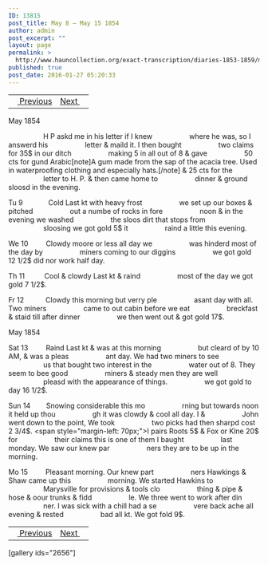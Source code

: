 ```yaml
---
ID: 13815
post_title: May 8 – May 15 1854
author: admin
post_excerpt: ""
layout: page
permalink: >
  http://www.hauncollection.org/exact-transcription/diaries-1853-1859/may-8-may-15-1854/
published: true
post_date: 2016-01-27 05:20:33
---
```

<table style="width: 100%;" align="center">
<tbody>
<tr>
<td><a href="http://www.hauncollection.org/?page_id=13813&amp;preview=true"><img src="https://lh3.googleusercontent.com/-EFJpxxNiPNw/VqgtWBCZrMI/AAAAAAAAAFU/WfY4lPFWWkg/s800-Ic42/Soeb-Plain-Arrows-8-10px.png" alt="" width="10" height="10" /> Previous</a></td>
<td style="text-align: right;"><a href="http://www.hauncollection.org/diaries-1853-1859/may-16-may-20-1854/">Next <img src="https://lh3.googleusercontent.com/-67k0cYlpXHw/VqgtWKz1MXI/AAAAAAAAAFU/k9PW_Piyurk/s800-Ic42/Soeb-Plain-Arrows-5-10px.png" alt="" width="10" height="10" /></a></td>
</tr>
</tbody>
</table>
May 1854

<span style="margin-left: 70px;">H P askd me in his letter if I knew
<span style="margin-left: 70px;">where he was, so I answerd his
<span style="margin-left: 70px;">letter &amp; maild it. I then bought
<span style="margin-left: 70px;">two claims for 35$ in our ditch
<span style="margin-left: 70px;">making 5 in all out of 8 &amp; gave
<span style="margin-left: 70px;">50 cts for gund Arabic[note]A gum made from the sap of the acacia tree. Used in waterproofing clothing and especially hats.[/note] &amp; 25 cts for the
<span style="margin-left: 70px;">letter to H. P. &amp; then came home to
<span style="margin-left: 70px;">dinner &amp; ground sloosd in the evening.</span></span></span></span></span></span></span></span>

Tu 9             Cold Last kt with heavy frost
<span style="margin-left: 70px;">we set up our boxes &amp; pitched
<span style="margin-left: 70px;">out a numbe of rocks in fore
<span style="margin-left: 70px;">noon &amp; in the evening we washed
<span style="margin-left: 70px;">the sloos dirt that stops from
<span style="margin-left: 70px;">sloosing we got gold 5$ it
<span style="margin-left: 70px;">raind a little this evening.</span></span></span></span></span></span>

We 10         Clowdy moore or less all day we
<span style="margin-left: 70px;">was hinderd most of the day by
<span style="margin-left: 70px;">miners coming to our diggins
<span style="margin-left: 70px;">we got gold 12 1/2$ did nor work half day.</span></span></span>

Th 11          Cool &amp; clowdy Last kt &amp; raind
<span style="margin-left: 70px;">most of the day we got gold 7 1/2$.</span>

Fr 12           Clowdy this morning but verry ple
<span style="margin-left: 70px;">asant day with all. Two miners
<span style="margin-left: 70px;">came to out cabin before we eat
<span style="margin-left: 70px;">breckfast &amp; staid till after dinner
<span style="margin-left: 70px;">we then went out &amp; got gold 17$.</span></span></span></span>

May 1854

Sat 13         Raind Last kt &amp; was at this morning
<span style="margin-left: 70px;">but cleard of by 10 AM, &amp; was a pleas
<span style="margin-left: 70px;">ant day. We had two miners to see
<span style="margin-left: 70px;">us that bought two interest in the
<span style="margin-left: 70px;">water out of 8. They seem to bee good
<span style="margin-left: 70px;">miners &amp; steady men they are well
<span style="margin-left: 70px;">pleasd with the appearance of things.
<span style="margin-left: 70px;">we got gold to day 16 1/2$.</span></span></span></span></span></span></span>

Sun 14        Snowing considerable this mo
<span style="margin-left: 70px;">rning but towards noon it held up thou
<span style="margin-left: 70px;">gh it was clowdy &amp; cool all day. I &amp;
<span style="margin-left: 70px;">John went down to the point, We took
<span style="margin-left: 70px;">two picks had then sharpd cost 2 3/4$.
<span style="margin-left: 70px;">I pairs Roots 5$ &amp; Fox or Klne 20$ for
<span style="margin-left: 70px;">their claims this is one of them I baught
<span style="margin-left: 70px;">last monday. We saw our knew par
<span style="margin-left: 70px;">ners they are to be up in the morning.</span></span></span></span></span></span></span></span>

Mo 15         Pleasant morning. Our knew part
<span style="margin-left: 70px;">ners Hawkings &amp; Shaw came up this
<span style="margin-left: 70px;">morning. We started Hawkins to
<span style="margin-left: 70px;">Marysville for provisions &amp; tools clo
<span style="margin-left: 70px;">thing &amp; pipe &amp; hose &amp; oour trunks &amp; fidd
<span style="margin-left: 70px;">le. We three went to work after din
<span style="margin-left: 70px;">ner. I was sick with a chill had a se
<span style="margin-left: 70px;">vere back ache all evening &amp; rested
<span style="margin-left: 70px;">bad all kt. We got fold 9$.</span></span></span></span></span></span></span></span>
<table style="width: 100%;" align="center">
<tbody>
<tr>
<td><a href="http://www.hauncollection.org/?page_id=13813&amp;preview=true"><img src="https://lh3.googleusercontent.com/-EFJpxxNiPNw/VqgtWBCZrMI/AAAAAAAAAFU/WfY4lPFWWkg/s800-Ic42/Soeb-Plain-Arrows-8-10px.png" alt="" width="10" height="10" /> Previous</a></td>
<td style="text-align: right;"><a href="http://www.hauncollection.org/diaries-1853-1859/may-16-may-20-1854/">Next <img src="https://lh3.googleusercontent.com/-67k0cYlpXHw/VqgtWKz1MXI/AAAAAAAAAFU/k9PW_Piyurk/s800-Ic42/Soeb-Plain-Arrows-5-10px.png" alt="" width="10" height="10" /></a></td>
</tr>
</tbody>
</table>
[gallery ids="2656"]